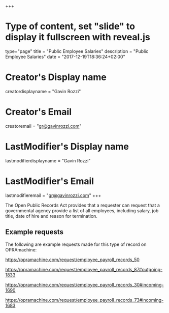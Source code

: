 +++
# Type of content, set "slide" to display it fullscreen with reveal.js
type="page"
title = "Public Employee Salaries"
description = "Public Employee Salaries"
date = "2017-12-19T18:36:24+02:00"
# Creator's Display name
creatordisplayname = "Gavin Rozzi"
# Creator's Email
creatoremail = "gr@gavinrozzi.com"
# LastModifier's Display name
lastmodifierdisplayname = "Gavin Rozzi"
# LastModifier's Email
lastmodifieremail = "gr@gavinrozzi.com"
+++

The Open Public Records Act provides that a requester can request that a governmental agency provide a list of all employees, including salary, job title, date of hire and reason for termination.

## Example requests
The following are example requests made for this type of record on OPRAmachine:

https://opramachine.com/request/employee_payroll_records_50

https://opramachine.com/request/employee_payroll_records_87#outgoing-1833

https://opramachine.com/request/employee_payroll_records_30#incoming-1690

https://opramachine.com/request/employee_payroll_records_73#incoming-1683
